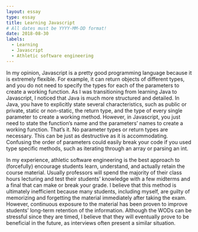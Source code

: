 ```yaml
---
layout: essay
type: essay
title: Learning Javascript
# All dates must be YYYY-MM-DD format!
date: 2018-08-30
labels:
  - Learning
  - Javascript
  - Athletic software engineering
---
```


In my opinion, Javascript is a pretty good programming language because it is extremely flexible. For example, it can return objects of different types, and you do not need to specify the types for each of the parameters to create a working function. 
As I was transitioning from learning Java to Javascript, I noticed that Java is much more structured and detailed. In Java, you have to explicitly state several characteristics, such as public or private, static or non-static, the return type, and the type of every single parameter to create a working method. However, in Javascript, you just need to state the function’s name and the parameters’ names to create a working function. That’s it. No parameter types or return types are necessary. This can be just as destructive as it is accommodating. Confusing the order of parameters could easily break your code if you used type specific methods, such as iterating through an array or parsing an int.  

In my experience, athletic software engineering is the best approach to (forcefully) encourage students learn, understand, and actually retain the course material. Usually professors will spend the majority of their class hours lecturing and test their students’ knowledge with a few midterms and a final that can make or break your grade. I believe that this method is ultimately inefficient because many students, including myself, are guilty of memorizing and forgetting the material immediately after taking the exam. However, continuous exposure to the material has been proven to improve students’ long-term retention of the information. Although the WODs can be stressful since they are timed, I believe that they will eventually prove to be beneficial in the future, as interviews often present a similar situation. 

